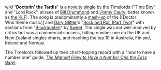 
[wiki](https://en.wikipedia.org/wiki/Doctorin%27_the_Tardis)
"**Doctorin' the Tardis**" is a [novelty](https://en.wikipedia.org/wiki/Novelty_record "Novelty record") [single](https://en.wikipedia.org/wiki/Single_(music) "Single (music)") by the Timelords ("Time Boy" and "Lord Rock", aliases of [Bill Drummond](https://en.wikipedia.org/wiki/Bill_Drummond "Bill Drummond") and [Jimmy Cauty](https://en.wikipedia.org/wiki/Jimmy_Cauty "Jimmy Cauty"), better known as [the KLF](https://en.wikipedia.org/wiki/The_KLF "The KLF")). The song is predominantly a [mash-up](https://en.wikipedia.org/wiki/Mashup_(music) "Mashup (music)") of the [[Doctor Who theme music]] and [Gary Glitter](https://en.wikipedia.org/wiki/Gary_Glitter "Gary Glitter")'s "[Rock and Roll (Part Two)](https://en.wikipedia.org/wiki/Rock_and_Roll_(Gary_Glitter_song) "Rock and Roll (Gary Glitter song)")" with sections from "[Blockbuster!](https://en.wikipedia.org/wiki/Blockbuster! "Blockbuster!")" by [Sweet](https://en.wikipedia.org/wiki/The_Sweet "The Sweet"). The single was not well received by critics but was a commercial success, hitting number one on the UK and New Zealand singles charts, and reaching the top 10 in Australia, Finland, Ireland and Norway.

The Timelords followed up their chart-topping record with a "how to have a number one" guide, _[The Manual (How to Have a Number One the Easy Way)](https://en.wikipedia.org/wiki/The_Manual "The Manual")_.